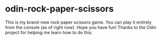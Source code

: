 # odin-rock-paper-scissors
This is my brand-new rock paper scissors game. You can play it entirely from the console (as of right now). Hope you have fun! Thanks to the Odin project for helping me learn how to do this.